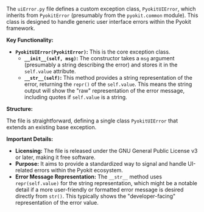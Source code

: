 The `uiError.py` file defines a custom exception class, `PyokitUIError`, which inherits from `PyokitError` (presumably from the `pyokit.common` module). This class is designed to handle generic user interface errors within the Pyokit framework.

**Key Functionality:**

*   **`PyokitUIError(PyokitError)`:** This is the core exception class.
    *   **`__init__(self, msg)`:** The constructor takes a `msg` argument (presumably a string describing the error) and stores it in the `self.value` attribute.
    *   **`__str__(self)`:** This method provides a string representation of the error, returning the `repr()` of the `self.value`. This means the string output will show the "raw" representation of the error message, including quotes if `self.value` is a string.

**Structure:**

The file is straightforward, defining a single class `PyokitUIError` that extends an existing base exception.

**Important Details:**

*   **Licensing:** The file is released under the GNU General Public License v3 or later, making it free software.
*   **Purpose:** It aims to provide a standardized way to signal and handle UI-related errors within the Pyokit ecosystem.
*   **Error Message Representation:** The `__str__` method uses `repr(self.value)` for the string representation, which might be a notable detail if a more user-friendly or formatted error message is desired directly from `str()`. This typically shows the "developer-facing" representation of the error value.